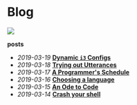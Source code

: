# Blog
<img src="https://img.shields.io/badge/posts-6-blueviolet.svg" style="display:inline;">

**posts**

- *2019-03-19* [**Dynamic `i3` Configs**](/blog/006-dynamic-i3-config)
- *2019-03-18* [**Trying out Utterances**](/blog/005-trying-out-utterances)
- *2019-03-17* [**A Programmer's Schedule**](/blog/004-a-programmers-schedule)
- *2019-03-16* [**Choosing a language**](/blog/003-choosing-a-language)
- *2019-03-15* [**An Ode to Code**](/blog/002-ode-to-code)
- *2019-03-14* [**Crash your shell**](/blog/001-crash-your-shell)
